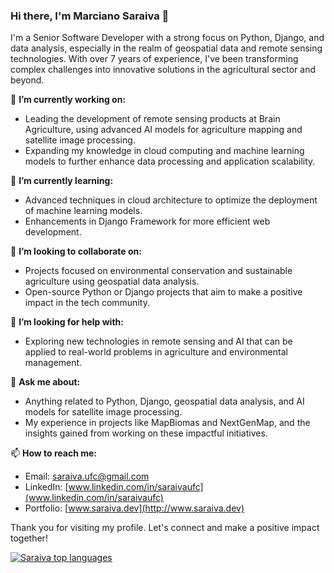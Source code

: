 ### Hi there, I'm Marciano Saraiva 👋

I'm a Senior Software Developer with a strong focus on Python, Django, and data analysis, especially in the realm of geospatial data and remote sensing technologies. 
With over 7 years of experience, I've been transforming complex challenges into innovative solutions in the agricultural sector and beyond.

🔭 **I’m currently working on:**
- Leading the development of remote sensing products at Brain Agriculture, using advanced AI models for agriculture mapping and satellite image processing.
- Expanding my knowledge in cloud computing and machine learning models to further enhance data processing and application scalability.

🌱 **I’m currently learning:**
- Advanced techniques in cloud architecture to optimize the deployment of machine learning models.
- Enhancements in Django Framework for more efficient web development.

👯 **I’m looking to collaborate on:**
- Projects focused on environmental conservation and sustainable agriculture using geospatial data analysis.
- Open-source Python or Django projects that aim to make a positive impact in the tech community.

🤔 **I’m looking for help with:**
- Exploring new technologies in remote sensing and AI that can be applied to real-world problems in agriculture and environmental management.

💬 **Ask me about:**
- Anything related to Python, Django, geospatial data analysis, and AI models for satellite image processing.
- My experience in projects like MapBiomas and NextGenMap, and the insights gained from working on these impactful initiatives.

📫 **How to reach me:**
- Email: saraiva.ufc@gmail.com
- LinkedIn: [www.linkedin.com/in/saraivaufc](www.linkedin.com/in/saraivaufc)
- Portfolio: [www.saraiva.dev](http://www.saraiva.dev)

Thank you for visiting my profile. Let's connect and make a positive impact together!



<div align="left">
  
[![Saraiva top languages](https://github-readme-stats.vercel.app/api/top-langs/?username=saraivaufc&theme=blue-white)](https://github.com/anuraghazra/github-readme-stats)
  
 </div>

